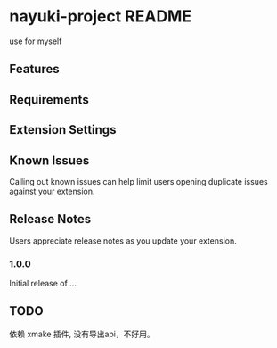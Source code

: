 # nayuki-project README

use for myself

## Features

## Requirements

## Extension Settings

## Known Issues

Calling out known issues can help limit users opening duplicate issues against your extension.

## Release Notes

Users appreciate release notes as you update your extension.

### 1.0.0

Initial release of ...

## TODO

依赖 xmake 插件, 没有导出api，不好用。